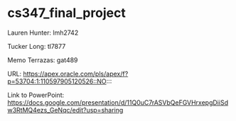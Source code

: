 # cs347_final_project

Lauren Hunter: lmh2742

Tucker Long: tl7877

Memo Terrazas: gat489

URL: https://apex.oracle.com/pls/apex/f?p=53704:1:110597905120526::NO:::

Link to PowerPoint: https://docs.google.com/presentation/d/11Q0uC7rASVbQeFGVHrxepgDiiSdw3RtMQ4ezs_GeNqc/edit?usp=sharing

